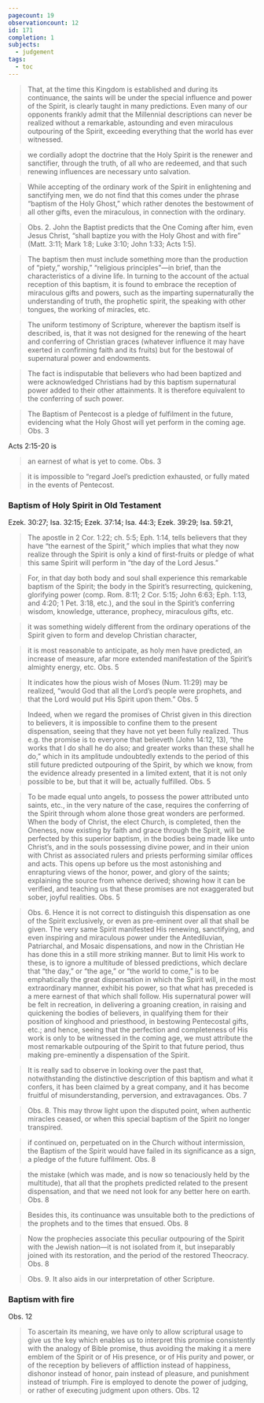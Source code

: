 ```yaml
---
pagecount: 19
observationcount: 12
id: 171
completion: 1
subjects:
  - judgement
tags:
  - toc
---
```

>That, at the time this Kingdom is established and during its continuance, the saints will be under the special influence and power of the Spirit, is clearly taught in many predictions. Even many of our opponents frankly admit that the Millennial descriptions can never be realized without a remarkable, astounding and even miraculous outpouring of the Spirit, exceeding everything that the world has ever witnessed.

>we cordially adopt the doctrine that the Holy Spirit is the renewer and sanctifier, through the truth, of all who are redeemed, and that such renewing influences are necessary unto salvation.

>While accepting of the ordinary work of the Spirit in enlightening and sanctifying men, we do not find that this comes under the phrase “baptism of the Holy Ghost,” which rather denotes the bestowment of all other gifts, even the miraculous, in connection with the ordinary.

>Obs. 2. John the Baptist predicts that the One Coming after him, even Jesus Christ, “shall baptize you with the Holy Ghost and with fire” (Matt. 3:11; Mark 1:8; Luke 3:10; John 1:33; Acts 1:5).

>The baptism then must include something more than the production of “piety,” worship,” “religious principles”—in brief, than the characteristics of a divine life. In turning to the account of the actual reception of this baptism, it is found to embrace the reception of miraculous gifts and powers, such as the imparting supernaturally the understanding of truth, the prophetic spirit, the speaking with other tongues, the working of miracles, etc.

>The uniform testimony of Scripture, wherever the baptism itself is described, is, that it was not designed for the renewing of the heart and conferring of Christian graces (whatever influence it may have exerted in confirming faith and its fruits) but for the bestowal of supernatural power and endowments.

>The fact is indisputable that believers who had been baptized and were acknowledged Christians had by this baptism supernatural power added to their other attainments. It is therefore equivalent to the conferring of such power.

>The Baptism of Pentecost is a pledge of fulfilment in the future, evidencing what the Holy Ghost will yet perform in the coming age.
>Obs. 3

Acts 2:15-20 is
>an earnest of what is yet to come.
>Obs. 3

>it is impossible to “regard Joel’s prediction exhausted, or fully mated in the events of Pentecost.

### Baptism of Holy Spirit in Old Testament
Ezek. 30:27; Isa. 32:15; Ezek. 37:14; Isa. 44:3; Ezek. 39:29; Isa. 59:21,

>The apostle in 2 Cor. 1:22; ch. 5:5; Eph. 1:14, tells believers that they have “the earnest of the Spirit,” which implies that what they now realize through the Spirit is only a kind of first-fruits or pledge of what this same Spirit will perform in “the day of the Lord Jesus.”


>For, in that day both body and soul shall experience this remarkable baptism of the Spirit; the body in the Spirit’s resurrecting, quickening, glorifying power (comp. Rom. 8:11; 2 Cor. 5:15; John 6:63; Eph. 1:13, and 4:20; 1 Pet. 3:18, etc.), and the soul in the Spirit’s conferring wisdom, knowledge, utterance, prophecy, miraculous gifts, etc.

>it was something widely different from the ordinary operations of the Spirit given to form and develop Christian character,

>it is most reasonable to anticipate, as holy men have predicted, an increase of measure, afar more extended manifestation of the Spirit’s almighty energy, etc.
>Obs. 5

>It indicates how the pious wish of Moses (Num. 11:29) may be realized, “would God that all the Lord’s people were prophets, and that the Lord would put His Spirit upon them.”
>Obs. 5

>Indeed, when we regard the promises of Christ given in this direction to believers, it is impossible to confine them to the present dispensation, seeing that they have not yet been fully realized. Thus e.g. the promise is to everyone that believeth (John 14:12, 13), “the works that I do shall he do also; and greater works than these shall he do,” which in its amplitude undoubtedly extends to the period of this still future predicted outpouring of the Spirit, by which we know, from the evidence already presented in a limited extent, that it is not only possible to be, but that it will be, actually fulfilled.
>Obs. 5


>To be made equal unto angels, to possess the power attributed unto saints, etc., in the very nature of the case, requires the conferring of the Spirit through whom alone those great wonders are performed. When the body of Christ, the elect Church, is completed, then the Oneness, now existing by faith and grace through the Spirit, will be perfected by this superior baptism, in the bodies being made like unto Christ’s, and in the souls possessing divine power, and in their union with Christ as associated rulers and priests performing similar offices and acts. This opens up before us the most astonishing and enrapturing views of the honor, power, and glory of the saints; explaining the source from whence derived; showing how it can be verified, and teaching us that these promises are not exaggerated but sober, joyful realities.
>Obs. 5


>Obs. 6. Hence it is not correct to distinguish this dispensation as one of the Spirit exclusively, or even as pre-eminent over all that shall be given. The very same Spirit manifested His renewing, sanctifying, and even inspiring and miraculous power under the Antediluvian, Patriarchal, and Mosaic dispensations, and now in the Christian He has done this in a still more striking manner. But to limit His work to these, is to ignore a multitude of blessed predictions, which declare that “the day,” or “the age,” or “the world to come,” is to be emphatically the great dispensation in which the Spirit will, in the most extraordinary manner, exhibit his power, so that what has preceded is a mere earnest of that which shall follow. His supernatural power will be felt in recreation, in delivering a groaning creation, in raising and quickening the bodies of believers, in qualifying them for their position of kinghood and priesthood, in bestowing Pentecostal gifts, etc.; and hence, seeing that the perfection and completeness of His work is only to be witnessed in the coming age, we must attribute the most remarkable outpouring of the Spirit to that future period, thus making pre-eminently a dispensation of the Spirit.



>It is really sad to observe in looking over the past that, notwithstanding the distinctive description of this baptism and what it confers, it has been claimed by a great company, and it has become fruitful of misunderstanding, perversion, and extravagances.
>Obs. 7

>Obs. 8. This may throw light upon the disputed point, when authentic miracles ceased, or when this special baptism of the Spirit no longer transpired.

>if continued on, perpetuated on in the Church without intermission, the Baptism of the Spirit would have failed in its significance as a sign, a pledge of the future fulfilment.
>Obs. 8

>the mistake (which was made, and is now so tenaciously held by the multitude), that all that the prophets predicted related to the present dispensation, and that we need not look for any better here on earth.
>Obs. 8

>Besides this, its continuance was unsuitable both to the predictions of the prophets and to the times that ensued.
>Obs. 8 

>Now the prophecies associate this peculiar outpouring of the Spirit with the Jewish nation—it is not isolated from it, but inseparably joined with its restoration, and the period of the restored Theocracy.
>Obs. 8

>Obs. 9. It also aids in our interpretation of other Scripture.

### Baptism with fire
Obs. 12

>To ascertain its meaning, we have only to allow scriptural usage to give us the key which enables us to interpret this promise consistently with the analogy of Bible promise, thus avoiding the making it a mere emblem of the Spirit or of His presence, or of His purity and power, or of the reception by believers of affliction instead of happiness, dishonor instead of honor, pain instead of pleasure, and punishment instead of triumph. Fire is employed to denote the power of judging, or rather of executing judgment upon others.
>Obs. 12





